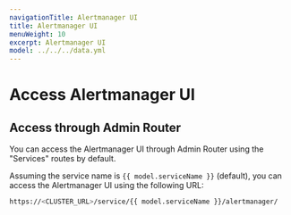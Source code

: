```yaml
---
navigationTitle: Alertmanager UI
title: Alertmanager UI
menuWeight: 10
excerpt: Alertmanager UI
model: ../../../data.yml
---
```


# Access Alertmanager UI

## Access through Admin Router

You can access the Alertmanager UI through Admin Router using the "Services" routes by default.

Assuming the service name is `{{ model.serviceName }}` (default), you can access the Alertmanager UI using the following URL:

```bash
https://<CLUSTER_URL>/service/{{ model.serviceName }}/alertmanager/
```
